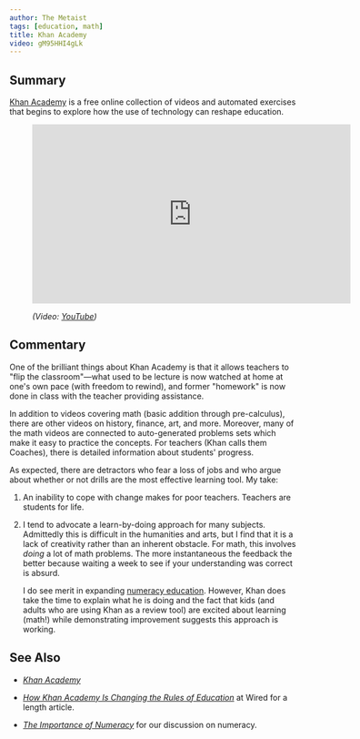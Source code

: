 ```yaml
---
author: The Metaist
tags: [education, math]
title: Khan Academy
video: gM95HHI4gLk
---
```


## Summary

<div class="entry-summary" markdown="1">

[Khan Academy][khan] is a free online collection of videos and automated exercises
that begins to explore how the use of technology can reshape education.

</div>

[khan]: http://www.khanacademy.org/

<figure markdown="1">

<iframe width="560" height="315"
  src="http://www.youtube.com/embed/{{video}}?rel=0"
  frameborder="0"
  allowfullscreen></iframe>
<figcaption>
  <address markdown="1">

(Video: [YouTube](http://www.youtube.com/watch?v={{video}}))</address>

</figcaption>
</figure><!--more-->

## Commentary

One of the brilliant things about Khan Academy is that it allows teachers to
"flip the classroom"&mdash;what used to be lecture is now watched at home at
one's own pace (with freedom to rewind), and former "homework" is now done
in class with the teacher providing assistance.

In addition to videos covering math (basic addition through pre-calculus),
there are other videos on history, finance, art, and more. Moreover, many of the
math videos are connected to auto-generated problems sets which make it easy to
practice the concepts. For teachers (Khan calls them Coaches), there is detailed
information about students' progress.

As expected, there are detractors who fear a loss of jobs and who argue about
whether or not drills are the most effective learning tool. My take:

1. An inability to cope with change makes for poor teachers. Teachers are students
   for life.

2. I tend to advocate a learn-by-doing approach for many subjects. Admittedly
   this is difficult in the humanities and arts, but I find that it is a lack
   of creativity rather than an inherent obstacle. For math, this involves _doing_
   a lot of math problems. The more instantaneous the feedback the better because
   waiting a week to see if your understanding was correct is absurd.

   I do see merit in expanding [numeracy education][meta-1]. However, Khan does
   take the time to explain what he is doing and the fact that kids (and adults
   who are using Khan as a review tool) are excited about learning (math!) while
   demonstrating improvement suggests this approach is working.

## See Also

- <cite>[Khan Academy][khan]</cite>

- <cite>[How Khan Academy Is Changing the Rules of Education][wired]</cite>
  at <span class="vcard org fn">Wired</span>
  for a length article.

- <cite>[The Importance of Numeracy][meta-1]</cite> for our discussion
  on numeracy.

[wired]: http://www.wired.com/magazine/2011/07/ff_khan/all/1
[meta-1]: {{BLOG_URL}}/2009/11/importance-of-numeracy.html
